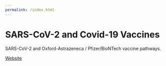 ```yaml
---
permalink: /index.html
---
```


# SARS-CoV-2 and Covid-19 Vaccines

SARS-CoV-2 and Oxford-Astrazeneca / Pfizer/BioNTech vaccine pathways.

[Website](https://chrisnajman.github.io/sars-cov-2-covid-19-vaccines/)
